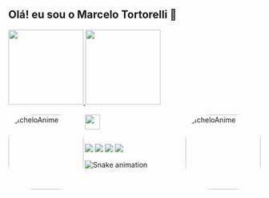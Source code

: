 ## Olá! eu sou o Marcelo Tortorelli 👋

<div> 
  <a href="https://github.com/marcelotortorelli">
  <img height="150em" width"140em" src="https://github-readme-stats.vercel.app/api?username=marcelotortorelli&show_icons=true&theme=dracula&include_all_commits=true&count_private=true"/>
  <img height="150em" width"140em" src="https://github-readme-stats.vercel.app/api/top-langs/?username=marcelotortorelli&layout=compact&langs_count=7&theme=dracula"/>
</div>

<div style="display: inline_block"><br>
  <img align="left" alt="tcheloAnime" height="150" style="border-radius:50px;" src="https://media.discordapp.net/attachments/1023873816704856098/1023903351617888366/download20220901052215.png">
  <img height="30"  src="https://cdn.jsdelivr.net/gh/devicons/devicon/icons/java/java-original-wordmark.svg" />
  <img align="right" alt="tcheloAnime" height="150" style="border-radius:50px;" src="https://media.discordapp.net/attachments/1023873816704856098/1023903351202660412/download20220901052251.png">
  </div>
  
 
  
  ##
  
  <div> 
  <a href="https://www.youtube.com/channel/UCENjoHOAyGtbTt16MBd1mQA" target="_blank"><img src="https://img.shields.io/badge/YouTube-FF0000?style=for-the-badge&logo=youtube&logoColor=white" target="_blank"></a>
  <a href="https://instagram.com/tortorelli__" target="_blank"><img src="https://img.shields.io/badge/-Instagram-%23E4405F?style=for-the-badge&logo=instagram&logoColor=white" target="_blank"></a>
 	<a href="https://www.twitch.tv/eTchelo" target="_blank"><img src="https://img.shields.io/badge/Twitch-9146FF?style=for-the-badge&logo=twitch&logoColor=white" target="_blank"></a> 
  <a href = "mailto:marcelo.marini64@gmail.com"><img src="https://img.shields.io/badge/-Gmail-%23333?style=for-the-badge&logo=gmail&logoColor=white" target="_blank"></a> 
 
  ![Snake animation](https://github.com/marcelotortorelli/marcelotortorelli/blob/output/github-contribution-grid-snake.svg)
 
</div>
  
